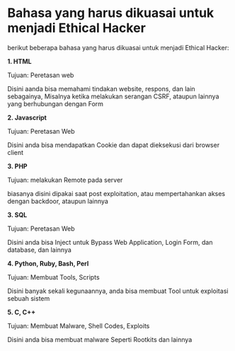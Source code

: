 # Bahasa yang harus dikuasai untuk menjadi Ethical Hacker
berikut beberapa bahasa yang harus dikuasai untuk menjadi Ethical Hacker:

**1. HTML**

Tujuan: Peretasan web

Disini aanda bisa memahami tindakan website, respons, dan lain sebagainya, Misalnya ketika melakukan serangan CSRF, ataupun lainnya yang berhubungan dengan Form

**2. Javascript**

Tujuan: Peretasan Web

Disini anda bisa mendapatkan Cookie dan dapat dieksekusi dari browser client

**3. PHP**

Tujuan: melakukan Remote pada server

biasanya disini dipakai saat post exploitation, atau mempertahankan akses dengan backdoor, ataupun lainnya

**3. SQL**

Tujuan: Peretasan Web

Disini anda bisa Inject untuk Bypass Web Application, Login Form, dan database, dan lainnya

**4. Python, Ruby, Bash, Perl**

Tujuan: Membuat Tools, Scripts

Disini banyak sekali kegunaannya, anda bisa membuat Tool untuk exploitasi sebuah sistem

**5. C, C++**

Tujuan: Membuat Malware, Shell Codes, Exploits

Disini anda bisa membuat malware Seperti Rootkits dan lainnya
